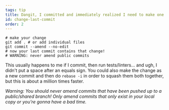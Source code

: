 ```yaml
---
tags: tip
title: Dangit, I committed and immediately realized I need to make one small change!
id: change-last-commit
order: 2
---
```


```git
# make your change
git add . # or add individual files
git commit --amend --no-edit
# now your last commit contains that change!
# WARNING: never amend public commits
```

This usually happens to me if I commit, then run tests/linters... and ugh, I didn't put a space after an equals sign. You could also make the change as a new commit and then do `rebase -i` in order to squash them both together, but this is about a million times faster. 

*Warning: You should never amend commits that have been pushed up to a public/shared branch! Only amend commits that only exist in your local copy or you're gonna have a bad time.*